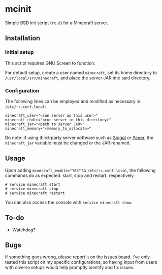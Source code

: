 mcinit
======

Simple BSD init script (`rc.d`) for a Minecraft server.

Installation
------------

### Initial setup

This script requires GNU Screen to function.

For default setup, create a user named `minecraft`, set its home
directory to `/usr/local/srv/minecraft`, and place the server JAR
into said directory.


### Configuration

The following lines can be employed and modified as necessary in
`/etc/rc.conf.local`:
```
minecraft_user="<run server as this user>"
minecraft_chdir="<run server in this directory>"
minecraft_jar="<path to server JAR>"
minecraft_memory="<memory_to_allocate>"
```

Do note: if using third-party server software such as
[Spigot](http://spigotmc.org/) or [Paper](https://papermc.io/),
the `minecraft_jar` variable must be changed or the JAR renamed.

Usage
-----

Upon adding `minecraft_enable="YES"` to `/etc/rc.conf.local`, the
following commands do as expected: start, stop and restart,
respectively:
```console
# service minecraft start
# service minecraft stop
# service minecraft restart
```

You can also access the console with `service minecraft show`.

To-do
-----

* Watchdog?

Bugs
----

If something goes wrong, please report it on the
[issues board](https://gitlab.com/ssterling/mcinitd/issues).
I've only tested this script on my specific configurations,
so having input from users with diverse setups would help
promptly identify and fix issues.
